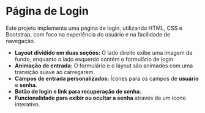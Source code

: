 # Página de Login

Este projeto implementa uma página de login, utilizando HTML, CSS e Bootstrap, com foco na experiência do usuário e na facilidade de navegação.

- **Layout dividido em duas seções:** O lado direito exibe uma imagem de fundo, enquanto o lado esquerdo contém o formulário de login.
- **Animação de entrada:** O formulário e o layout são animados com uma transição suave ao carregarem.
- **Campos de entrada personalizados:** Ícones para os campos de **usuário** e **senha**.
- **Botão de login e link para recuperação de senha**.
- **Funcionalidade para exibir ou ocultar a senha** através de um ícone interativo.
